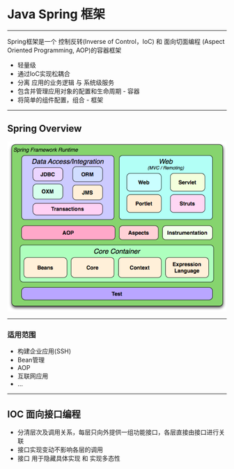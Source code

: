 # Java Spring 框架
***
Spring框架是一个 控制反转(Inverse of Control，IoC) 和 面向切面编程 (Aspect Oriented Programming, AOP)的容器框架  
* 轻量级
* 通过IoC实现松耦合
* 分离 应用的业务逻辑 与 系统级服务
* 包含并管理应用对象的配置和生命周期 - 容器
* 将简单的组件配置，组合 - 框架
***
## Spring Overview
![Spring Overview](/img/spring_overview.png "Spring Overview")
***
### 适用范围  
* 构建企业应用(SSH)
* Bean管理
* AOP 
* 互联网应用
* ...
***
## IOC 面向接口编程
* 分清层次及调用关系，每层只向外提供一组功能接口，各层直接由接口进行关联   
* 接口实现变动不影响各层的调用
* 接口 用于隐藏具体实现 和 实现多态性

